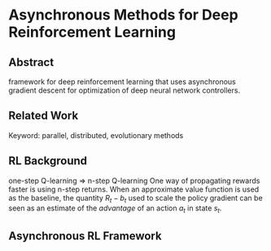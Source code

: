 # Asynchronous Methods for Deep Reinforcement Learning
## Abstract
framework for deep reinforcement learning that uses asynchronous gradient descent for optimization of deep neural network controllers.
## Related Work
Keyword: parallel, distributed, evolutionary methods
## RL Background
one-step Q-learning => n-step Q-learning
One way of propagating rewards faster is using n-step returns.
When an approximate value function is used as the baseline, the quantity $R_t - b_t$ used to scale the policy gradient can be seen as an estimate of  the *advantage* of an action $a_t$ in state $s_t$.
## Asynchronous RL Framework    